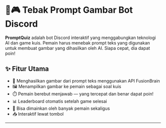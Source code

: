 # 🧠🎮 Tebak Prompt Gambar Bot Discord

**PromptQuiz** adalah bot Discord interaktif yang menggabungkan teknologi AI dan game kuis. Pemain harus menebak prompt teks yang digunakan untuk membuat gambar yang dihasilkan oleh AI. Siapa cepat, dia dapat poin!

## ✨ Fitur Utama

- 🔮 Menghasilkan gambar dari prompt teks menggunakan API FusionBrain
- 🖼️ Menampilkan gambar ke pemain sebagai soal kuis
- ⏱️ Pemain berebut menjawab — yang tercepat dan benar dapat poin!
- 📊 Leaderboard otomatis setelah game selesai
- 🤝 Bisa dimainkan oleh banyak pemain sekaligus
- 📥 Interaktif lewat tombol

---

